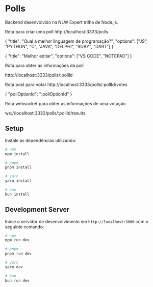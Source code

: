 # Polls

Backend desenvolvido na NLW Expert trilha de Node.js.

Rota para criar uma poll
http://localhost:3333/polls

{
	"title": "Qual a melhor linguagem de programação?",
	"options": ["JS", "PYTHON", "C", "JAVA", "DELPHI", "RUBY", "DART"]
}


{
	"title": "Melhor editar",
	"options": ["VS CODE", "NOTEPAD"]
}


Rota para obter as informações da poll

http://localhost:3333/polls/:pollId



Rota post para votar
http://localhost:3333/polls/:pollId/votes


{
	"pollOptionId": ":pollOptionId"
}


Rota websocket para obter as informações de uma votação

ws://localhost:3333/polls/:pollId/results

## Setup

Instale as dependências utilizando:

```bash
# npm
npm install

# pnpm
pnpm install

# yarn
yarn install

# bun
bun install
```

## Development Server

Inicie o servidor de desenvolvimento em `http://localhost:3000` com o seguinte comando:

```bash
# npm
npm run dev

# pnpm
pnpm run dev

# yarn
yarn dev

# bun
bun run dev
```